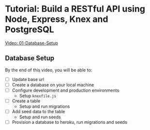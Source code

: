 # Tutorial: Build a RESTful API using Node, Express, Knex and PostgreSQL

[Video: 01-Database-Setup](https://youtu.be/uQbKvaOOA7w)

## Database Setup

By the end of this video, you will be able to:

* [ ] Update base url
* [ ] Create a database on your local machine
* [ ] Configure development and production environments
  * Setup `knexfile.js`
* [ ] Create a table
  * Setup and run migrations
* [ ] Add seed data to the table
  * Setup and run seeds
* [ ] Provision a database to heroku, run migrations and seeds
